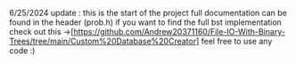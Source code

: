 6/25/2024 update :
this is the start of the project full documentation can be found in the header (prob.h) 
if you want to find the full bst implementation check out this ->[https://github.com/Andrew20371160/File-IO-With-Binary-Trees/tree/main/Custom%20Database%20Creator]
feel free to use any code :)
